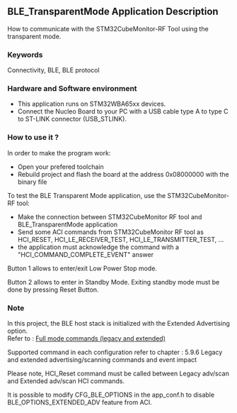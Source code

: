 ## __BLE_TransparentMode Application Description__

How to communicate with the STM32CubeMonitor-RF Tool using the transparent mode.

### __Keywords__

Connectivity, BLE, BLE protocol

### __Hardware and Software environment__

  - This application runs on STM32WBA65xx devices.
  - Connect the Nucleo Board to your PC with a USB cable type A to type C to ST-LINK connector (USB_STLINK). 
    
### __How to use it ?__

In order to make the program work:
 - Open your prefered toolchain
 - Rebuild project and flash the board at the address 0x08000000 with the binary file

To test the BLE Transparent Mode application, use the STM32CubeMonitor-RF tool:

 - Make the connection between STM32CubeMonitor RF tool and BLE_TransparentMode application
 - Send some ACI commands from STM32CubeMonitor RF tool as HCI_RESET, HCI_LE_RECEIVER_TEST, HCI_LE_TRANSMITTER_TEST, ...
 - the application must acknowledge the command with a "HCI_COMMAND_COMPLETE_EVENT" answer 
 
Button 1 allows to enter/exit Low Power Stop mode.

Button 2 allows to enter in Standby Mode. Exiting standby mode must be done by pressing Reset Button.

### __Note__

In this project, the BLE host stack is initialized with the Extended Advertising option.  
Refer to : <a href="https://www.st.com/resource/en/programming_manual/pm0271-guidelines-for-bluetooth-low-energy-stack-programming-on-stm32wb-stm32wba-mcus-stmicroelectronics.pdf"> Full mode commands (legacy and extended)</a>

Supported command in each configuration refer to chapter : 5.9.6 Legacy and extended advertising/scanning commands and event impact

Please note, HCI_Reset command must be called between Legacy adv/scan and Extended adv/scan HCI commands.

It is possible to modify CFG_BLE_OPTIONS in the app_conf.h to disable BLE_OPTIONS_EXTENDED_ADV feature from ACI.
